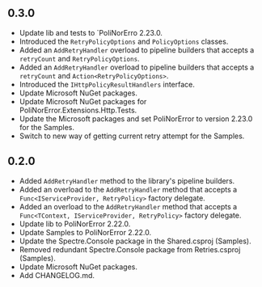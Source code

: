 ## 0.3.0

- Update lib and tests to `PoliNorErro 2.23.0.
- Introduced the `RetryPolicyOptions` and `PolicyOptions` classes.
- Added an `AddRetryHandler` overload to pipeline builders that accepts a `retryCount` and `RetryPolicyOptions`.
- Added an `AddRetryHandler` overload to pipeline builders that accepts a `retryCount` and `Action<RetryPolicyOptions>`.
- Introduced the `IHttpPolicyResultHandlers` interface.
- Update Microsoft NuGet packages.
- Update Microsoft NuGet packages for PoliNorError.Extensions.Http.Tests.
- Update the Microsoft packages and set PoliNorError to version 2.23.0 for the Samples.
- Switch to new way of getting current retry attempt for the Samples.


## 0.2.0

- Added `AddRetryHandler` method to the library's pipeline builders.
- Added an overload to the `AddRetryHandler` method that accepts a `Func<IServiceProvider, RetryPolicy>` factory delegate.
- Added an overload to the `AddRetryHandler` method that accepts a `Func<TContext, IServiceProvider, RetryPolicy>` factory delegate.
- Update lib to PoliNorError 2.22.0.
- Update Samples to PoliNorError 2.22.0.
- Update the Spectre.Console package in the Shared.csproj (Samples).
- Removed redundant Spectre.Console package from Retries.csproj (Samples).
- Update Microsoft NuGet packages.
- Add CHANGELOG.md.